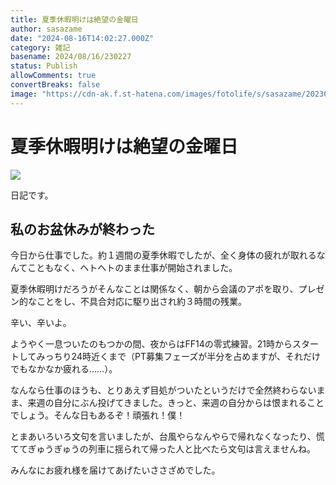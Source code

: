 ```yaml
---
title: 夏季休暇明けは絶望の金曜日
author: sasazame
date: "2024-08-16T14:02:27.000Z"
category: 雑記
basename: 2024/08/16/230227
status: Publish
allowComments: true
convertBreaks: false
image: "https://cdn-ak.f.st-hatena.com/images/fotolife/s/sasazame/20230908/20230908202155.png"
---
```

# 夏季休暇明けは絶望の金曜日

![](https://cdn-ak.f.st-hatena.com/images/fotolife/s/sasazame/20230908/20230908202155.png)

日記です。

<!-- Extended Body -->

## 私のお盆休みが終わった

今日から仕事でした。約１週間の夏季休暇でしたが、全く身体の疲れが取れるなんてこともなく、ヘトヘトのまま仕事が開始されました。

夏季休暇明けだろうがそんなことは関係なく、朝から会議のアポを取り、プレゼン的なことをし、不具合対応に駆り出され約３時間の残業。

辛い、辛いよ。

ようやく一息ついたのもつかの間、夜からはFF14の零式練習。21時からスタートしてみっちり24時近くまで（PT募集フェーズが半分を占めますが、それだけでもなかなか疲れる……）。

なんなら仕事のほうも、とりあえず目処がついたというだけで全然終わらないまま、来週の自分にぶん投げてきました。きっと、来週の自分からは恨まれることでしょう。そんな日もあるぞ！頑張れ！僕！

とまあいろいろ文句を言いましたが、台風やらなんやらで帰れなくなったり、慌ててぎゅうぎゅうの列車に揺られて帰った人と比べたら文句は言えませんね。

みんなにお疲れ様を届けてあげたいささざめでした。